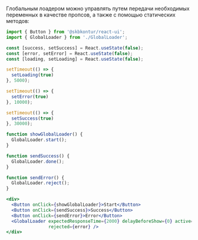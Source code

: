 Глобальным лоадером можно управлять путем передачи необходимых переменных в качестве пропсов, а также с помощью статических методов:

```jsx harmony
import { Button } from '@skbkontur/react-ui';
import { GlobalLoader } from './GlobalLoader';

const [success, setSuccess] = React.useState(false);
const [error, setError] = React.useState(false);
const [loading, setLoading] = React.useState(false);

setTimeout(() => {
  setLoading(true)
}, 5000);

setTimeout(() => {
  setError(true)
}, 10000);

setTimeout(() => {
  setSuccess(true)
}, 30000);

function showGlobalLoader() {
  GlobalLoader.start();
}

function sendSuccess() {
  GlobalLoader.done();
}

function sendError() {
  GlobalLoader.reject();
}

<div>
  <Button onClick={showGlobalLoader}>Start</Button>
  <Button onClick={sendSuccess}>Success</Button>
  <Button onClick={sendError}>Error</Button>
  <GlobalLoader expectedResponseTime={2000} delayBeforeShow={0} active={loading} downloadSuccess={success}
                rejected={error} />
</div>
```







